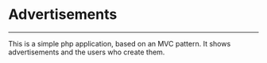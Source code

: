 # Advertisements
<hr>

This is a simple php application, based on an MVC pattern. It shows advertisements and the users who create them.